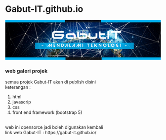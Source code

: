 # Gabut-IT.github.io
![icon](https://github.com/Gabut-IT/Gabut-IT.github.io/blob/main/assets/img/banner1.png)
### web galeri projek  

semua projek Gabut-IT akan di publish disini <br>
keterangan :
1. html
2. javascrip
3. css
4. front end framework (bootstrap 5)
<br>
web ini opensorce jadi boleh digunakan kembali 
<br>
link web Gabut-IT :  https://gabut-it.github.io/
